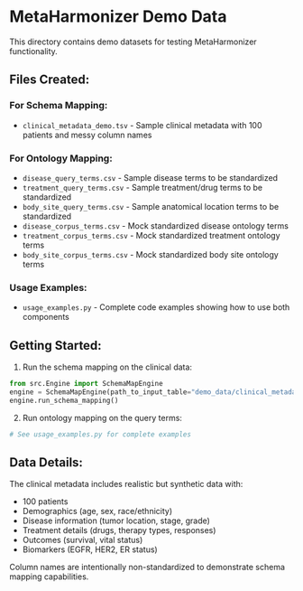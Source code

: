 # MetaHarmonizer Demo Data
    
This directory contains demo datasets for testing MetaHarmonizer functionality.

## Files Created:

### For Schema Mapping:
- `clinical_metadata_demo.tsv` - Sample clinical metadata with 100 patients and messy column names

### For Ontology Mapping:
- `disease_query_terms.csv` - Sample disease terms to be standardized
- `treatment_query_terms.csv` - Sample treatment/drug terms to be standardized  
- `body_site_query_terms.csv` - Sample anatomical location terms to be standardized
- `disease_corpus_terms.csv` - Mock standardized disease ontology terms
- `treatment_corpus_terms.csv` - Mock standardized treatment ontology terms
- `body_site_corpus_terms.csv` - Mock standardized body site ontology terms

### Usage Examples:
- `usage_examples.py` - Complete code examples showing how to use both components

## Getting Started:

1. Run the schema mapping on the clinical data:
```python
from src.Engine import SchemaMapEngine
engine = SchemaMapEngine(path_to_input_table="demo_data/clinical_metadata_demo.tsv")
engine.run_schema_mapping()
```

2. Run ontology mapping on the query terms:
```python
# See usage_examples.py for complete examples
```

## Data Details:

The clinical metadata includes realistic but synthetic data with:
- 100 patients
- Demographics (age, sex, race/ethnicity)
- Disease information (tumor location, stage, grade)
- Treatment details (drugs, therapy types, responses)
- Outcomes (survival, vital status)
- Biomarkers (EGFR, HER2, ER status)

Column names are intentionally non-standardized to demonstrate schema mapping capabilities.
